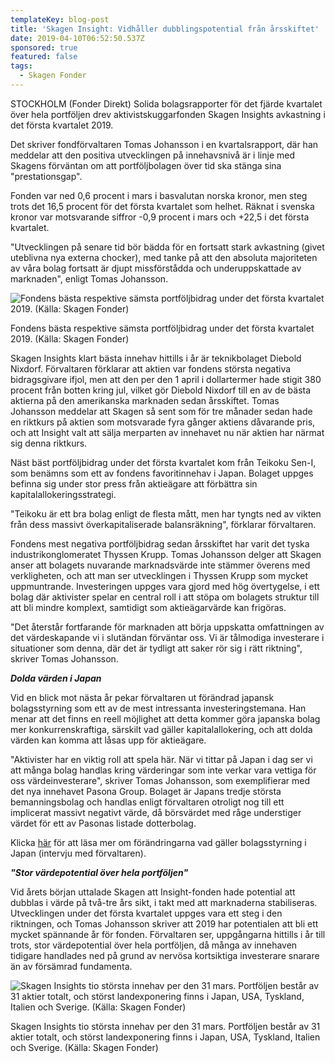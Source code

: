 ```yaml
---
templateKey: blog-post
title: 'Skagen Insight: Vidhåller dubblingspotential från årsskiftet'
date: 2019-04-10T06:52:50.537Z
sponsored: true
featured: false
tags:
  - Skagen Fonder
---
```

STOCKHOLM (Fonder Direkt) Solida bolagsrapporter för det fjärde kvartalet över hela portföljen drev aktivistskuggarfonden Skagen Insights avkastning i det första kvartalet 2019.



Det skriver fondförvaltaren Tomas Johansson i en kvartalsrapport, där han meddelar att den positiva utvecklingen på innehavsnivå är i linje med Skagens förväntan om att portföljbolagen över tid ska stänga sina "prestationsgap".



Fonden var ned 0,6 procent i mars i basvalutan norska kronor, men steg trots det 16,5 procent för det första kvartalet som helhet. Räknat i svenska kronor var motsvarande siffror -0,9 procent i mars och +22,5 i det första kvartalet.



"Utvecklingen på senare tid bör bädda för en fortsatt stark avkastning (givet uteblivna nya externa chocker), med tanke på att den absoluta majoriteten av våra bolag fortsatt är djupt missförstådda och underuppskattade av marknaden", enligt Tomas Johansson.

![Fondens bästa respektive sämsta portföljbidrag under det första kvartalet 2019. (Källa: Skagen Fonder)](/img/skagen10apr.png)

<span class="image-caption">Fondens bästa respektive sämsta portföljbidrag under det första kvartalet 2019. (Källa: Skagen Fonder)</span>

Skagen Insights klart bästa innehav hittills i år är teknikbolaget Diebold Nixdorf. Förvaltaren förklarar att aktien var fondens största negativa bidragsgivare ifjol, men att den per den 1 april i dollartermer hade stigit 380 procent från botten kring jul, vilket gör Diebold Nixdorf till en av de bästa aktierna på den amerikanska marknaden sedan årsskiftet. Tomas Johansson meddelar att Skagen så sent som för tre månader sedan hade en riktkurs på aktien som motsvarade fyra gånger aktiens dåvarande pris, och att Insight valt att sälja merparten av innehavet nu när aktien har närmat sig denna riktkurs.



Näst bäst portföljbidrag under det första kvartalet kom från Teikoku Sen-I, som benämns som ett av fondens favoritinnehav i Japan. Bolaget uppges befinna sig under stor press från aktieägare att förbättra sin kapitalallokeringsstrategi.



"Teikoku är ett bra bolag enligt de flesta mått, men har tyngts ned av vikten från dess massivt överkapitaliserade balansräkning", förklarar förvaltaren.



Fondens mest negativa portföljbidrag sedan årsskiftet har varit det tyska industrikonglomeratet Thyssen Krupp. Tomas Johansson delger att Skagen anser att bolagets nuvarande marknadsvärde inte stämmer överens med verkligheten, och att man ser utvecklingen i Thyssen Krupp som mycket uppmuntrande. Investeringen uppges vara gjord med hög övertygelse, i ett bolag där aktivister spelar en central roll i att stöpa om bolagets struktur till att bli mindre komplext, samtidigt som aktieägarvärde kan frigöras.



"Det återstår fortfarande för marknaden att börja uppskatta omfattningen av det värdeskapande vi i slutändan förväntar oss. Vi är tålmodiga investerare i situationer som denna, där det är tydligt att saker rör sig i rätt riktning", skriver Tomas Johansson.



**_Dolda värden i Japan_**



Vid en blick mot nästa år pekar förvaltaren ut förändrad japansk bolagsstyrning som ett av de mest intressanta investeringstemana. Han menar att det finns en reell möjlighet att detta kommer göra japanska bolag mer konkurrenskraftiga, särskilt vad gäller kapitalallokering, och att dolda värden kan komma att låsas upp för aktieägare.



"Aktivister har en viktig roll att spela här. När vi tittar på Japan i dag ser vi att många bolag handlas kring värderingar som inte verkar vara vettiga för oss värdeinvesterare", skriver Tomas Johansson, som exemplifierar med det nya innehavet Pasona Group. Bolaget är Japans tredje största bemanningsbolag och handlas enligt förvaltaren otroligt nog till ett implicerat massivt negativt värde, då börsvärdet med råge understiger värdet för ett av Pasonas listade dotterbolag.



Klicka [här](https://fonderdirekt.se/nyheter/2019-04-05-skagen-insight-ett-uppvaknande-p%C3%A5g%C3%A5r-i-bolagsjapan/) för att läsa mer om förändringarna vad gäller bolagsstyrning i Japan (intervju med förvaltaren).



**_"Stor värdepotential över hela portföljen"_**



Vid årets början uttalade Skagen att Insight-fonden hade potential att dubblas i värde på två-tre års sikt, i takt med att marknaderna stabiliseras. Utvecklingen under det första kvartalet uppges vara ett steg i den riktningen, och Tomas Johansson skriver att 2019 har potentialen att bli ett mycket spännande år för fonden. Förvaltaren ser, uppgångarna hittills i år till trots, stor värdepotential över hela portföljen, då många av innehaven tidigare handlades ned på grund av nervösa kortsiktiga investerare snarare än av försämrad fundamenta.

![Skagen Insights tio största innehav per den 31 mars. Portföljen består av 31 aktier totalt, och störst landexponering finns i Japan, USA, Tyskland, Italien och Sverige. (Källa: Skagen Fonder)](/img/skagen10apr2.png)

<span class="image-caption">Skagen Insights tio största innehav per den 31 mars. Portföljen består av 31 aktier totalt, och störst landexponering finns i Japan, USA, Tyskland, Italien och Sverige. (Källa: Skagen Fonder)</span>

